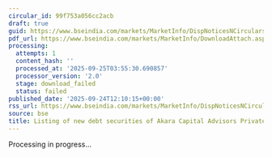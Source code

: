 ```yaml
---
circular_id: 99f753a056cc2acb
draft: true
guid: https://www.bseindia.com/markets/MarketInfo/DispNoticesNCirculars.aspx?Noticeid={8AFC73AA-68FC-498E-AC2E-674F82B805D4}&noticeno=20250924-21&dt=09/24/2025&icount=21&totcount=75&flag=0
pdf_url: https://www.bseindia.com/markets/MarketInfo/DownloadAttach.aspx?id=20250924-21&attachedId=
processing:
  attempts: 1
  content_hash: ''
  processed_at: '2025-09-25T03:55:30.690857'
  processor_version: '2.0'
  stage: download_failed
  status: failed
published_date: '2025-09-24T12:10:15+00:00'
rss_url: https://www.bseindia.com/markets/MarketInfo/DispNoticesNCirculars.aspx?Noticeid={8AFC73AA-68FC-498E-AC2E-674F82B805D4}&noticeno=20250924-21&dt=09/24/2025&icount=21&totcount=75&flag=0
source: bse
title: Listing of new debt securities of Akara Capital Advisors Private Limited
---
```


Processing in progress...